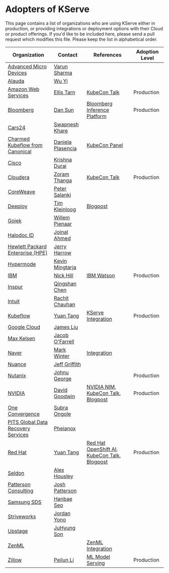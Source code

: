 # Adopters of KServe

This page contains a list of organizations who are using KServe either in production, or providing integrations or deployment options with their Cloud or product offerings. If you'd like to be included here, please send a pull request which modifies this file. Please keep the list in alphabetical order.

| Organization                                                            | Contact                                              | References                                                                                                                                                                                                                                                               | Adoption Level   |
|-------------------------------------------------------------------------|------------------------------------------------------|--------------------------------------------------------------------------------------------------------------------------------------------------------------------------------------------------------------------------------------------------------------------------|------------------|
| [Advanced Micro Devices](https://www.amd.com)                           | [Varun Sharma](https://github.com/varunsh-xilinx)    |                                                                                                                                                                                                                                                                          |                  |
| [Alauda](https://www.alauda.io)                                         | [Wu Yi](https://github.com/typhoonzero)              |                                                                                                                                                                                                                                                                          |                  |
| [Amazon Web Services](https://aws.amazon.com/)                          | [Ellis Tarn](https://github.com/ellistarn)           | [KubeCon Talk](https://www.youtube.com/watch?v=saMkA4fIOH8)                                                                                                                                                                                                              | Production       |
| [Bloomberg](https://www.bloomberg.com/)                                 | [Dan Sun](https://github.com/yuzisun)                | [Bloomberg Inference Platform](https://www.bloomberg.com/company/stories/the-journey-to-build-bloombergs-ml-inference-platform-using-kserve-formerly-kfserving/)                                                                                                         | Production       |
| [Cars24](https://www.cars24.com/)                                       | [Swapnesh Khare](https://github.com/swapkh91)        |                                                                                                                                                                                                                                                                          |                  |
| [Charmed Kubeflow from Canonical](https://charmed-kubeflow.io/)         | [Daniela Plasencia](https://github.com/dnplas)       | [KubeCon Panel](https://www.youtube.com/watch?v=S27wzRNsStU)                                                                                                                                                                                                             |                  |
| [Cisco](https://www.cisco.com/)                                         | [Krishna Durai](https://github.com/krishnadurai)     |                                                                                                                                                                                                                                                                          |                  |
| [Cloudera](https://www.cloudera.com/)                                   | [Zoram Thanga](https://github.com/zoramt)            | [KubeCon Talk](https://www.youtube.com/watch?v=VnTHlo56AI4)                                                                                                                                                                                                              | Production       |
| [CoreWeave](https://coreweave.com/)                                     | [Peter Salanki](https://github.com/salanki)          |                                                                                                                                                                                                                                                                          |                  |
| [Deeploy](https://deeploy.ml)                                           | [Tim Kleinloog](https://github.com/TimKleinloog)     | [Blogpost](https://deeploy.ml/deeploy-ramps-up-efforts-to-support-open-source-explainable-ai-in-kserve/)                                                                                                                                                                 |                  |
| [Gojek](https://www.gojek.com/)                                         | [Willem Pienaar](https://github.com/woop)            |                                                                                                                                                                                                                                                                          |                  |
| [Halodoc ID](https://halodoc.com/)                                      | [Joinal Ahmed](https://github.com/joinal-ahmed)      |                                                                                                                                                                                                                                                                          |                  |
| [Hewlett Packard Enterprise (HPE)](https://www.hpe.com/)                | [Jerry Harrow](https://github.com/jerryharrow)       |                                                                                                                                                                                                                                                                          |                  |
| [Hypermode](https://hypermode.com/)                                     | [Kevin Mingtarja](https://github.com/kevinmingtarja) |                                                                                                                                                                                                                                                                          |                  |
| [IBM](https://www.ibm.com/)                                             | [Nick Hill](https://github.com/njhill)               | [IBM Watson](https://www.ibm.com/docs/en/watson-libraries?topic=containers-run-kubernetes-kserve-modelmesh-serving)                                                                                                                                                      | Production       |
| [Inspur](https://www.inspur.com/)                                       | [Qingshan Chen](https://github.com/iamlovingit)      |                                                                                                                                                                                                                                                                          |                  |
| [Intuit](https://www.intuit.com/)                                       | [Rachit Chauhan](https://github.com/rachitchauhan43) |                                                                                                                                                                                                                                                                          |                  |
| [Kubeflow](https://www.kubeflow.org/)                                   | [Yuan Tang](https://github.com/terrytangyuan)        | [KServe Integration](https://www.kubeflow.org/docs/external-add-ons/kserve/)                                                                                                                                                                                             | Production       |
| [Google Cloud](https://www.kubeflow.org/docs/distributions/gke/)        | [James Liu](https://github.com/zijianjoy)            |                                                                                                                                                                                                                                                                          |                  |
| [Max Kelsen](https://www.maxkelsen.com/)                                | [Jacob O'Farrell](https://github.com/ofaz)           |                                                                                                                                                                                                                                                                          |                  |
| [Naver](https://www.navercorp.com/en)                                   | [Mark Winter](https://github.com/markwinter)         | [Integration](https://sourceforge.net/software/ml-model-deployment/integrates-with-naver/)                                                                                                                                                                               |                  |
| [Nuance](https://www.nuance.com/)                                       | [Jeff Griffith](https://github.com/jeffgriffith)     |                                                                                                                                                                                                                                                                          |                  |
| [Nutanix](https://www.nutanix.com/)                                       | [Johnu George](https://github.com/johnugeorge)     |                                                                                                                                                                                                                                                                          |    Production              |
| [NVIDIA](https://www.nvidia.com/en-us/)                                 | [David Goodwin](https://github.com/deadeyegoodwin)   | [NVIDIA NIM](https://blogs.nvidia.com/blog/kserve-nim-inference/), [KubeCon Talk](https://www.youtube.com/watch?v=-xEpzaIvor4), [Blogpost](https://developers.redhat.com/articles/2024/03/15/empower-conversational-ai-scale-kserve)                                     | Production       |
| [One Convergence](https://dkube.io/)                                    | [Subra Ongole](https://github.com/songole)           |                                                                                                                                                                                                                                                                          |                  |
| [PITS Global Data Recovery Services](https://www.pitsdatarecovery.net/) | [Pheianox](https://github.com/pheianox)              |                                                                                                                                                                                                                                                                          |                  |
| [Red Hat](https://www.redhat.com/)                                      | [Yuan Tang](https://github.com/terrytangyuan)        | [Red Hat OpenShift AI](https://www.redhat.com/en/technologies/cloud-computing/openshift/openshift-ai), [KubeCon Talk](https://www.youtube.com/watch?v=-xEpzaIvor4), [Blogpost](https://developers.redhat.com/articles/2024/03/15/empower-conversational-ai-scale-kserve) | Production       |
| [Seldon](https://www.seldon.io/)                                        | [Alex Housley](https://github.com/ahousley)          |                                                                                                                                                                                                                                                                          |                  |
| [Patterson Consulting](http://www.pattersonconsultingtn.com/)           | [Josh Patterson](https://github.com/jpatanooga)      |                                                                                                                                                                                                                                                                          |                  |
| [Samsung SDS](https://www.samsungsds.com/)                              | [Hanbae Seo](https://github.com/jazzsir)             |                                                                                                                                                                                                                                                                          |                  |
| [Striveworks](https://striveworks.us/)                                  | [Jordan Yono](https://github.com/jyono)              |                                                                                                                                                                                                                                                                          |                  |
| [Upstage](https://www.upstage.ai/)                                      | [JuHyung Son](https://github.com/JuHyung-Son)        |                                                                                                                                                                                                                                                                          |                  |
| [ZenML](https://www.zenml.io/)                                          |                                                      | [ZenML Integration](https://www.zenml.io/blog/deploy-your-ml-models-with-kserve-and-zenml)                                                                                                                                                                               |                  |
| [Zillow](https://www.zillow.com/)                                       | [Peilun Li](https://github.com/Peilun-Li)            | [ML Model Serving](https://www.zillow.com/tech/serving-machine-learning-models-efficiently-at-scale-at-zillow/)                                                                                                                                                          | Production       |


